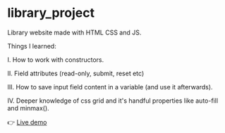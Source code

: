 # library_project

Library website made with HTML CSS and JS.

Things I learned:

I. How to work with constructors.

II. Field attributes (read-only, submit, reset etc)

III. How to save input field content in a variable (and use it afterwards).

IV. Deeper knowledge of css grid and it's handful properties like auto-fill and minmax().


👉 <a href="https://llaaur.github.io/library_project/"> Live demo </a>
